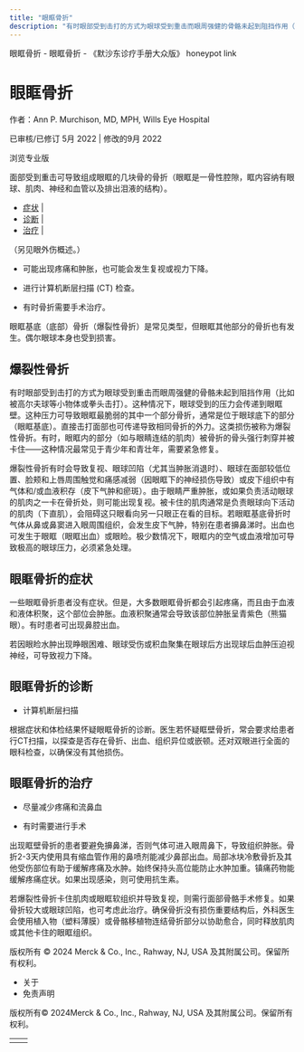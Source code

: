```yaml
---
title: "眼眶骨折"
description: "有时眼部受到击打的方式为眼球受到重击而眼周强健的骨骼未起到阻挡作用（比如被高尔夫球等小物体或拳头击打）。这种情况下，眼球受到的压力会传递到眼眶壁。这种压力可导致眼眶最脆弱的其中一个部分骨折，通常是位于眼球底下的部分（眼眶基底）。直接击打面部也可传递导致相同骨折的外力。这类损伤被称为爆裂性骨折。有时，眼眶内的部分（如与眼睛连结的肌肉）被骨折的骨头强行刺穿并被卡住——这种情况最常见于青少年和青壮年，需要紧急修复。"
---
```


﻿眼眶骨折 \- 眼眶骨折 \- 《默沙东诊疗手册大众版》 honeypot link

# 眼眶骨折

作者：Ann P. Murchison, MD, MPH, Wills Eye Hospital

已审核/已修订 5月 2022 \| 修改的9月 2022

浏览专业版

面部受到重击可导致组成眼眶的几块骨的骨折（眼眶是一骨性腔隙，眶内容纳有眼球、肌肉、神经和血管以及排出泪液的结构）。

- [症状](#症状_v797750_zh) \|
- [诊断](#诊断_v797754_zh) \|
- [治疗](#治疗_v23634015_zh) \|

（另见眼外伤概述。）

- 可能出现疼痛和肿胀，也可能会发生复视或视力下降。

- 进行计算机断层扫描 (CT) 检查。

- 有时骨折需要手术治疗。


眼眶基底（底部）骨折（爆裂性骨折）是常见类型，但眼眶其他部分的骨折也有发生。偶尔眼球本身也受到损害。

## 爆裂性骨折

有时眼部受到击打的方式为眼球受到重击而眼周强健的骨骼未起到阻挡作用（比如被高尔夫球等小物体或拳头击打）。这种情况下，眼球受到的压力会传递到眼眶壁。这种压力可导致眼眶最脆弱的其中一个部分骨折，通常是位于眼球底下的部分（眼眶基底）。直接击打面部也可传递导致相同骨折的外力。这类损伤被称为爆裂性骨折。有时，眼眶内的部分（如与眼睛连结的肌肉）被骨折的骨头强行刺穿并被卡住——这种情况最常见于青少年和青壮年，需要紧急修复。

爆裂性骨折有时会导致复视、眼球凹陷（尤其当肿胀消退时）、眼球在面部较低位置、脸颊和上唇周围触觉和痛感减弱（因眼眶下的神经损伤导致）或皮下组织中有气体和/或血液积存（皮下气肿和瘀斑）。由于眼睛严重肿胀，或如果负责活动眼球的肌肉之一卡在骨折处，则可能出现复视。被卡住的肌肉通常是负责眼球向下活动的肌肉（下直肌），会阻碍这只眼看向另一只眼正在看的目标。若眼眶基底骨折时气体从鼻或鼻窦进入眼周围组织，会发生皮下气肿，特别在患者擤鼻涕时。出血也可发生于眼眶（眼眶出血）或眼睑。极少数情况下，眼眶内的空气或血液增加可导致极高的眼球压力，必须紧急处理。

## 眼眶骨折的症状

一些眼眶骨折患者没有症状。但是，大多数眼眶骨折都会引起疼痛，而且由于血液和液体积聚，这个部位会肿胀。血液积聚通常会导致该部位肿胀呈青紫色（熊猫眼）。有时患者可出现鼻腔出血。

若因眼睑水肿出现睁眼困难、眼球受伤或积血聚集在眼球后方出现球后血肿压迫视神经，可导致视力下降。

## 眼眶骨折的诊断

- 计算机断层扫描


根据症状和体检结果怀疑眼眶骨折的诊断。医生若怀疑眶壁骨折，常会要求给患者行CT扫描，以探查是否存在骨折、出血、组织异位或嵌顿。还对双眼进行全面的眼科检查，以确保没有其他损伤。

## 眼眶骨折的治疗

- 尽量减少疼痛和流鼻血

- 有时需要进行手术


出现眶壁骨折的患者要避免擤鼻涕，否则气体可进入眼周鼻下，导致组织肿胀。骨折2-3天内使用具有缩血管作用的鼻喷剂能减少鼻部出血。局部冰块冷敷骨折及其他受伤部位有助于缓解疼痛及水肿。始终保持头高位能防止水肿加重。镇痛药物能缓解疼痛症状。如果出现感染，则可使用抗生素。

若爆裂性骨折卡住肌肉或眼眶软组织并导致复视，则需行面部骨骼手术修复。如果骨折较大或眼球凹陷，也可考虑此治疗。确保骨折没有损伤重要结构后，外科医生会使用植入物（塑料薄膜）或骨骼移植物连结骨折部分以协助愈合，同时释放肌肉或其他卡住的眼眶组织。



版权所有 © 2024
Merck & Co., Inc., Rahway, NJ, USA 及其附属公司。保留所有权利。

- 关于
- 免责声明

版权所有© 2024Merck & Co., Inc., Rahway, NJ, USA 及其附属公司。保留所有权利。

|     |     |
| --- | --- |
|  |  |